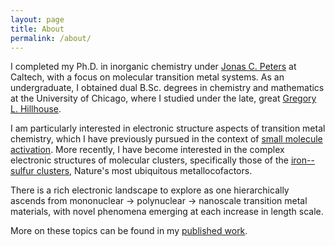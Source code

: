 ```yaml
---
layout: page
title: About
permalink: /about/
---
```


I completed my Ph.D. in inorganic chemistry under [Jonas C. Peters](https://jcpgroup.caltech.edu) at Caltech, with a focus on molecular transition metal systems. As an undergraduate, I obtained dual B.Sc. degrees in chemistry and mathematics at the University of Chicago, where I studied under the late, great [Gregory L. Hillhouse](http://glh-group.uchicago.edu).

I am particularly interested in electronic structure aspects of transition metal chemistry, which I have previously pursued in the context of [small molecule activation](https://en.wikipedia.org/wiki/Abiological_nitrogen_fixation). More recently, I have become interested in the complex electronic structures of molecular clusters, specifically those of the [iron--sulfur clusters](https://en.wikipedia.org/wiki/Iron–sulfur_cluster), Nature's most ubiquitous metallocofactors.

There is a rich electronic landscape to explore as one hierarchically ascends from mononuclear $\rightarrow$ polynuclear $\rightarrow$ nanoscale transition metal materials, with novel phenomena emerging at each increase in length scale.

More on these topics can be found in my [published work](https://scholar.google.com/citations?user=4OvsMZoAAAAJ&hl=en).
